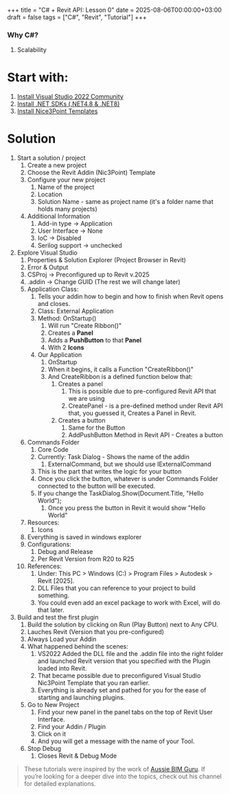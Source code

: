 +++
title = "C# + Revit API: Lesson 0"
date = 2025-08-06T00:00:00+03:00
draft = false
tags = ["C#", "Revit", "Tutorial"]
+++

### Why C#?
1. Scalability

# Start with:
1. [Install Visual Studio 2022 Community](https://visualstudio.microsoft.com/downloads/)
2. [Install .NET SDKs (.NET4.8 & .NET8)](https://dotnet.microsoft.com/en-us/download/visual-studio-sdks)
3. [Install Nice3Point Templates](https://github.com/Nice3point/RevitTemplates)
# Solution
1. Start a solution / project
	1. Create a new project
	2. Choose the Revit Addin (Nic3Point) Template
	3. Configure your new project
		1. Name of the project
		2. Location 
		3. Solution Name - same as project name (it's a folder name that holds many projects)
	4. Additional Information
		1. Add-in type -> Application
		2. User Interface -> None
		3. IoC -> Disabled
		4. Serilog support -> unchecked
2. Explore Visual Studio
	1. Properties & Solution Explorer (Project Browser in Revit)
	2. Error & Output
	3. CSProj -> Preconfigured up to Revit v.2025
	4. .addin -> Change GUID (The rest we will change later)
	5. Application Class:
		1. Tells your addin how to begin and how to finish when Revit opens and closes.
		2. Class: External Application
		3. Method: OnStartup()
			1. Will run "Create Ribbon()"
			2. Creates a **Panel** 
			3. Adds a **PushButton** to that **Panel**
			4. With 2 **Icons**
		4. Our Application
			1. OnStartup
			2. When it begins, it calls a Function "CreateRibbon()"
			3. And CreateRibbon is a defined function below that:
				1. Creates a panel
					1. This is possible due to pre-configured Revit API that we are using
					2. CreatePanel - is a pre-defined method under Revit API that, you guessed it, Creates a Panel in Revit.
				2. Creates a button
					1. Same for the Button 
					2. AddPushButton Method in Revit API - Creates a button 
	6. Commands Folder
		1. Core Code
		2. Currently: Task Dialog - Shows the name of the addin
			1. ExternalCommand, but we should use IExternalCommand
		3. This is the part that writes the logic for your button
		4. Once you click the button, whatever is under Commands Folder connected to the button will be executed.
		5. If you change the TaskDialog.Show(Document.Title, "Hello World");
			1. Once you press the button in Revit it would show "Hello World" 
	7. Resources:
		1. Icons
	8. Everything is saved in windows explorer
	9. Configurations:
		1. Debug and Release
		2. Per Revit Version from R20 to R25
	10. References:
		1. Under: This PC > Windows (C:) > Program Files > Autodesk > Revit [2025].
		2. DLL Files that you can reference to your project to build something.
		3. You could even add an excel package to work with Excel, will do that later.
3. Build and test the first plugin
	1. Build the solution by clicking on Run (Play Button) next to Any CPU.
	2. Lauches Revit (Version that you pre-configured)
	3. Always Load your Addin
	4. What happened behind the scenes:
		1. VS2022 Added the DLL file and the .addin file into the right folder and launched Revit version that you specified with the Plugin loaded into Revit.
		2. That became possible due to preconfigured Visual Studio Nic3Point Template that you ran earlier. 
		3. Everything is already set and pathed for you for the ease of starting and launching plugins.
	5. Go to New Project
		1. Find your new panel in the panel tabs on the top of Revit User Interface.
		2. Find your Addin / Plugin 
		3. Click on it 
		4. And you will get a message with the name of your Tool.
	6. Stop Debug
		1. Closes Revit & Debug Mode


> These tutorials were inspired by the work of [Aussie BIM Guru](https://www.youtube.com/@AussieBIMGuru). If you’re looking for a deeper dive into the topics, check out his channel for detailed explanations.